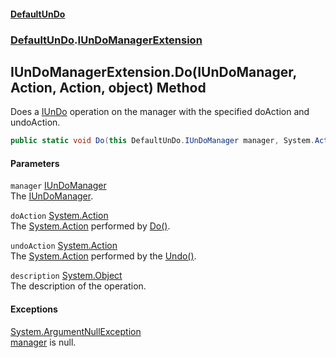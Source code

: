 #### [DefaultUnDo](DefaultUnDo.md 'DefaultUnDo')
### [DefaultUnDo](DefaultUnDo.md#DefaultUnDo 'DefaultUnDo').[IUnDoManagerExtension](IUnDoManagerExtension.md 'DefaultUnDo.IUnDoManagerExtension')
## IUnDoManagerExtension.Do(IUnDoManager, Action, Action, object) Method
Does a [IUnDo](IUnDo.md 'DefaultUnDo.IUnDo') operation on the manager with the specified doAction and undoAction.  
```csharp
public static void Do(this DefaultUnDo.IUnDoManager manager, System.Action doAction, System.Action undoAction, object description=null);
```
#### Parameters
<a name='DefaultUnDo_IUnDoManagerExtension_Do(DefaultUnDo_IUnDoManager_System_Action_System_Action_object)_manager'></a>
`manager` [IUnDoManager](IUnDoManager.md 'DefaultUnDo.IUnDoManager')  
The [IUnDoManager](IUnDoManager.md 'DefaultUnDo.IUnDoManager').
  
<a name='DefaultUnDo_IUnDoManagerExtension_Do(DefaultUnDo_IUnDoManager_System_Action_System_Action_object)_doAction'></a>
`doAction` [System.Action](https://docs.microsoft.com/en-us/dotnet/api/System.Action 'System.Action')  
The [System.Action](https://docs.microsoft.com/en-us/dotnet/api/System.Action 'System.Action') performed by [Do()](IUnDo_Do().md 'DefaultUnDo.IUnDo.Do()').
  
<a name='DefaultUnDo_IUnDoManagerExtension_Do(DefaultUnDo_IUnDoManager_System_Action_System_Action_object)_undoAction'></a>
`undoAction` [System.Action](https://docs.microsoft.com/en-us/dotnet/api/System.Action 'System.Action')  
The [System.Action](https://docs.microsoft.com/en-us/dotnet/api/System.Action 'System.Action') performed by the [Undo()](IUnDo_Undo().md 'DefaultUnDo.IUnDo.Undo()').
  
<a name='DefaultUnDo_IUnDoManagerExtension_Do(DefaultUnDo_IUnDoManager_System_Action_System_Action_object)_description'></a>
`description` [System.Object](https://docs.microsoft.com/en-us/dotnet/api/System.Object 'System.Object')  
The description of the operation.
  
#### Exceptions
[System.ArgumentNullException](https://docs.microsoft.com/en-us/dotnet/api/System.ArgumentNullException 'System.ArgumentNullException')  
[manager](IUnDoManagerExtension_Do(IUnDoManager_Action_Action_object).md#DefaultUnDo_IUnDoManagerExtension_Do(DefaultUnDo_IUnDoManager_System_Action_System_Action_object)_manager 'DefaultUnDo.IUnDoManagerExtension.Do(DefaultUnDo.IUnDoManager, System.Action, System.Action, object).manager') is null.
